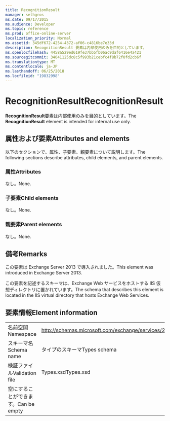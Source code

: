 ```yaml
---
title: RecognitionResult
manager: sethgros
ms.date: 09/17/2015
ms.audience: Developer
ms.topic: reference
ms.prod: office-online-server
localization_priority: Normal
ms.assetid: 345df672-4254-4372-af06-c4816be7e33d
description: RecognitionResult 要素は内部使用のみを目的としています。
ms.openlocfilehash: 4458a529ed619fe37bb5fb06ac9daf6416e4a421
ms.sourcegitcommit: 34041125dc8c5f993b21cebfc4f8b72f0fd2cb6f
ms.translationtype: MT
ms.contentlocale: ja-JP
ms.lasthandoff: 06/25/2018
ms.locfileid: "19832998"
---
```

# <a name="recognitionresult"></a><span data-ttu-id="2d4e6-103">RecognitionResult</span><span class="sxs-lookup"><span data-stu-id="2d4e6-103">RecognitionResult</span></span>

<span data-ttu-id="2d4e6-104">**RecognitionResult**要素は内部使用のみを目的としています。</span><span class="sxs-lookup"><span data-stu-id="2d4e6-104">The **RecognitionResult** element is intended for internal use only.</span></span> 

## <a name="attributes-and-elements"></a><span data-ttu-id="2d4e6-105">属性および要素</span><span class="sxs-lookup"><span data-stu-id="2d4e6-105">Attributes and elements</span></span>

<span data-ttu-id="2d4e6-106">以下のセクションで、属性、子要素、親要素について説明します。</span><span class="sxs-lookup"><span data-stu-id="2d4e6-106">The following sections describe attributes, child elements, and parent elements.</span></span>
  
### <a name="attributes"></a><span data-ttu-id="2d4e6-107">属性</span><span class="sxs-lookup"><span data-stu-id="2d4e6-107">Attributes</span></span>

<span data-ttu-id="2d4e6-108">なし。</span><span class="sxs-lookup"><span data-stu-id="2d4e6-108">None.</span></span>
  
### <a name="child-elements"></a><span data-ttu-id="2d4e6-109">子要素</span><span class="sxs-lookup"><span data-stu-id="2d4e6-109">Child elements</span></span>

<span data-ttu-id="2d4e6-110">なし。</span><span class="sxs-lookup"><span data-stu-id="2d4e6-110">None.</span></span>
  
### <a name="parent-elements"></a><span data-ttu-id="2d4e6-111">親要素</span><span class="sxs-lookup"><span data-stu-id="2d4e6-111">Parent elements</span></span>

<span data-ttu-id="2d4e6-112">なし。</span><span class="sxs-lookup"><span data-stu-id="2d4e6-112">None.</span></span>
  
## <a name="remarks"></a><span data-ttu-id="2d4e6-113">備考</span><span class="sxs-lookup"><span data-stu-id="2d4e6-113">Remarks</span></span>

<span data-ttu-id="2d4e6-114">この要素は Exchange Server 2013 で導入されました。</span><span class="sxs-lookup"><span data-stu-id="2d4e6-114">This element was introduced in Exchange Server 2013.</span></span>
  
<span data-ttu-id="2d4e6-115">この要素を記述するスキーマは、Exchange Web サービスをホストする IIS 仮想ディレクトリに置かれています。</span><span class="sxs-lookup"><span data-stu-id="2d4e6-115">The schema that describes this element is located in the IIS virtual directory that hosts Exchange Web Services.</span></span>
  
## <a name="element-information"></a><span data-ttu-id="2d4e6-116">要素情報</span><span class="sxs-lookup"><span data-stu-id="2d4e6-116">Element information</span></span>

|||
|:-----|:-----|
|<span data-ttu-id="2d4e6-117">名前空間</span><span class="sxs-lookup"><span data-stu-id="2d4e6-117">Namespace</span></span>  <br/> |http://schemas.microsoft.com/exchange/services/2006/types  <br/> |
|<span data-ttu-id="2d4e6-118">スキーマ名</span><span class="sxs-lookup"><span data-stu-id="2d4e6-118">Schema name</span></span>  <br/> |<span data-ttu-id="2d4e6-119">タイプのスキーマ</span><span class="sxs-lookup"><span data-stu-id="2d4e6-119">Types schema</span></span>  <br/> |
|<span data-ttu-id="2d4e6-120">検証ファイル</span><span class="sxs-lookup"><span data-stu-id="2d4e6-120">Validation file</span></span>  <br/> |<span data-ttu-id="2d4e6-121">Types.xsd</span><span class="sxs-lookup"><span data-stu-id="2d4e6-121">Types.xsd</span></span>  <br/> |
|<span data-ttu-id="2d4e6-122">空にすることができます。</span><span class="sxs-lookup"><span data-stu-id="2d4e6-122">Can be empty</span></span>  <br/> ||
   

